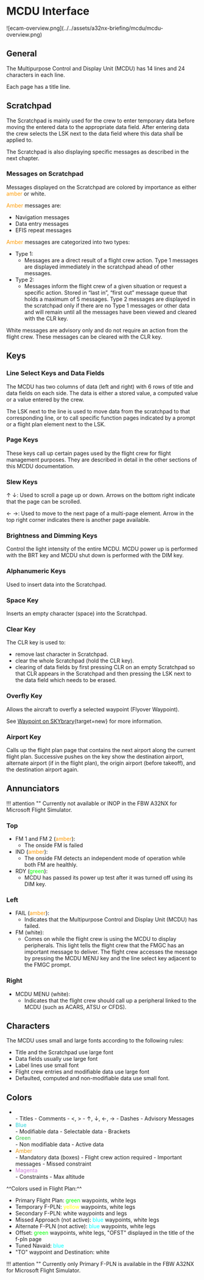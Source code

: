 # MCDU Interface

<link rel="stylesheet" href="/stylesheets/admonitions.css">
![ecam-overview.png](../../assets/a32nx-briefing/mcdu/mcdu-overview.png)

## General

The Multipurpose Control and Display Unit (MCDU) has 14 lines and 24 characters in each line.

Each page has a title line.

## Scratchpad

The Scratchpad is mainly used for the crew to enter temporary data before moving the entered data to the appropriate 
data field. After entering data the crew selects the LSK next to the data field where this data shall be applied to.

The Scratchpad is also displaying specific messages as described in the next chapter.

### Messages on Scratchpad

Messages displayed on the Scratchpad are colored by importance as either <span style="color: #ff9a00">amber</span> or 
white.

<span style="color: #ff9a00">Amber</span> messages are:

- Navigation messages
- Data entry messages
- EFIS repeat messages

<span style="color: #ff9a00">Amber</span> messages are categorized into two types:

- Type 1:
    - Messages are a direct result of a flight crew action. Type 1 messages are displayed immediately in the 
      scratchpad ahead of other messages.
- Type 2:
    - Messages inform the flight crew of a given situation or request a specific action. Stored in “last in”, 
      “first out” message queue that holds a maximum of 5 messages. Type 2 messages are displayed in the scratchpad 
      only if there are no Type 1 messages or other data and will remain until all the messages have been viewed and 
      cleared with the CLR key.

White messages are advisory only and do not require an action from the flight crew. These messages can be cleared with the CLR key.

## Keys

### Line Select Keys and Data Fields

The MCDU has two columns of data (left and right) with 6 rows of title and data fields on each side. The data is 
either a stored value, a computed value or a value entered by the crew.

The LSK next to the line is used to move data from the scratchpad to that corresponding line, or to call specific function pages 
indicated by a prompt or a flight plan element next to the LSK.

### Page Keys

These keys call up certain pages used by the flight crew for flight management purposes. They are described in 
detail in the other sections of this MCDU documentation.

### Slew Keys

&uarr; &darr;: Used to scroll a page up or down. Arrows on the bottom right indicate that the page can be scrolled.

&larr; &rarr;: Used to move to the next page of a multi-page element. Arrow in the top right corner indicates there 
is another page available.

### Brightness and Dimming Keys

Control the light intensity of the entire MCDU. MCDU power up is performed with the BRT key and MCDU shut down is 
performed with the DIM key.

### Alphanumeric Keys

Used to insert data into the Scratchpad.

### Space Key

Inserts an empty character (space) into the Scratchpad.

### Clear Key

The CLR key is used to:

- remove last character in Scratchpad.
- clear the whole Scratchpad (hold the CLR key).
- clearing of data fields by first pressing CLR on an empty Scratchpad so that CLR appears in the Scratchpad and then 
  pressing the LSK next to the data field which needs to be erased.

### Overfly Key

Allows the aircraft to overfly a selected waypoint (Flyover Waypoint).

See [Waypoint on SKYbrary](https://skybrary.aero/articles/waypoint){target=new} for more information.

### Airport Key

Calls up the flight plan page that contains the next airport along the current flight plan. Successive pushes on the 
key show the destination airport, alternate airport (if in the flight plan), the origin airport (before takeoff), and 
the destination airport again.

## Annunciators

!!! attention ""
    Currently not available or INOP in the FBW A32NX for Microsoft Flight Simulator.

### Top

- FM 1 and FM 2 (<span style="color: #ff9a00">amber</span>):
    - The onside FM is failed
- IND (<span style="color: #ff9a00">amber</span>):
    - The onside FM detects an independent mode of operation while both FM are healthly.
- RDY (<span style="color: #00ff00">green</span>):
    - MCDU has passed its power up test after it was turned off using its DIM key.

### Left

- FAIL (<span style="color: #ff9a00">amber</span>):
    - Indicates that the Multipurpose Control and Display Unit (MCDU) has failed.
- FM (white):
    - Comes on while the flight crew is using the MCDU to display peripherals. This light tells the flight crew that 
      the FMGC has an important message to deliver. The flight crew accesses the message by pressing the MCDU MENU 
      key and the line select key adjacent to the FMGC prompt.

### Right

- MCDU MENU (white):
    - Indicates that the flight crew should call up a peripheral linked to the MCDU (such as ACARS, ATSU or CFDS).

## Characters

The MCDU uses small and large fonts according to the following rules:

- Title and the Scratchpad use large font
- Data fields usually use large font
- Label lines use small font
- Flight crew entries and modifiable data use large font
- Defaulted, computed and non-modifiable data use small font.

## Colors

- <div style="color: white">White</div>
    - Titles
    - Comments
    - <, >
    - &uarr;, &darr;, &larr;, &rarr;
    - Dashes
    - Advisory Messages

- <div style="color: #29D6DD">Blue</div>
    - Modifiable data
    - Selectable data
    - Brackets

- <div style="color: #37C243">Green</div>
    - Non modifiable data
    - Active data

- <div style="color: #E79A1A">Amber</div>
    - Mandatory data (boxes)
    - Flight crew action required
    - Important messages
    - Missed constraint

- <div style="color: #CF84D9">Magenta</div>
    - Constraints
    - Max altitude

^^Colors used in Flight Plan:^^

- Primary Flight Plan: <span style="color: #00ff00">green</span> waypoints, white legs 
- Temporary F-PLN: <span style="color: yellow">yellow</span> waypoints, white legs
- Secondary F-PLN: white waypoints and legs
- Missed Approach (not active): <span style="color: #00ffff">blue</span> waypoints, white legs
- Alternate F-PLN (not active): <span style="color: #00ffff">blue</span> waypoints, white legs
- Offset:  <span style="color: #00ff00">green</span> waypoints, white legs, "OFST" displayed in the title of the f-pln 
  page
- Tuned Navaid: <span style="color: #00ffff">blue</span>
- "TO" waypoint and Destination: white

!!! attention ""
    Currently only Primary F-PLN is available in the FBW A32NX for Microsoft Flight Simulator.





